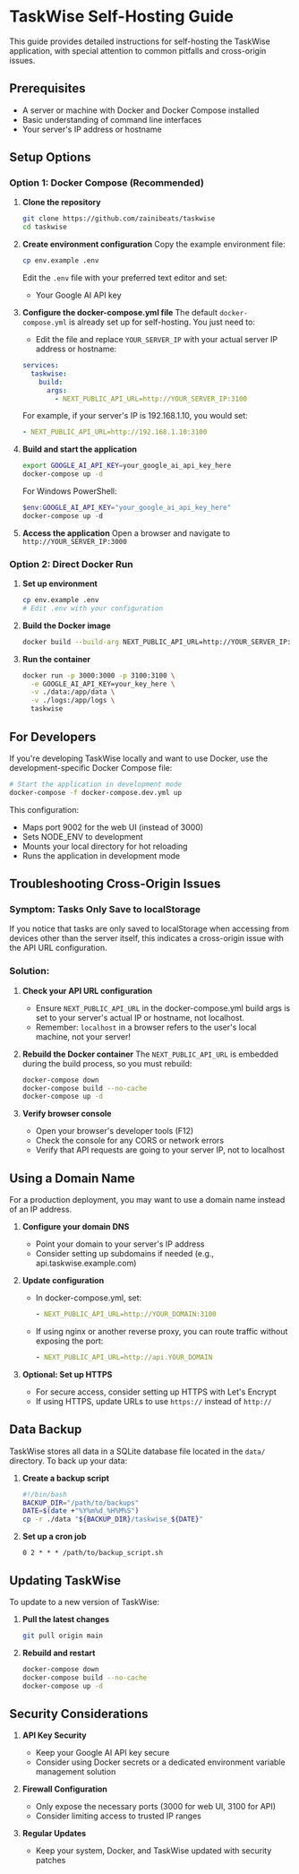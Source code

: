 # TaskWise Self-Hosting Guide

This guide provides detailed instructions for self-hosting the TaskWise application, with special attention to common pitfalls and cross-origin issues.

## Prerequisites

- A server or machine with Docker and Docker Compose installed
- Basic understanding of command line interfaces
- Your server's IP address or hostname

## Setup Options

### Option 1: Docker Compose (Recommended)

1. **Clone the repository**
   ```bash
   git clone https://github.com/zainibeats/taskwise
   cd taskwise
   ```

2. **Create environment configuration**
   Copy the example environment file:
   ```bash
   cp env.example .env
   ```
   
   Edit the `.env` file with your preferred text editor and set:
   - Your Google AI API key

3. **Configure the docker-compose.yml file**
   The default `docker-compose.yml` is already set up for self-hosting. You just need to:
   
   - Edit the file and replace `YOUR_SERVER_IP` with your actual server IP address or hostname:
   
   ```yaml
   services:
     taskwise:
       build:
         args:
           - NEXT_PUBLIC_API_URL=http://YOUR_SERVER_IP:3100
   ```
   
   For example, if your server's IP is 192.168.1.10, you would set:
   ```yaml
   - NEXT_PUBLIC_API_URL=http://192.168.1.10:3100
   ```

4. **Build and start the application**
   ```bash
   export GOOGLE_AI_API_KEY=your_google_ai_api_key_here
   docker-compose up -d
   ```
   
   For Windows PowerShell:
   ```powershell
   $env:GOOGLE_AI_API_KEY="your_google_ai_api_key_here"
   docker-compose up -d
   ```

5. **Access the application**
   Open a browser and navigate to `http://YOUR_SERVER_IP:3000`

### Option 2: Direct Docker Run

1. **Set up environment**
   ```bash
   cp env.example .env
   # Edit .env with your configuration
   ```

2. **Build the Docker image**
   ```bash
   docker build --build-arg NEXT_PUBLIC_API_URL=http://YOUR_SERVER_IP:3100 -t taskwise .
   ```

3. **Run the container**
   ```bash
   docker run -p 3000:3000 -p 3100:3100 \
     -e GOOGLE_AI_API_KEY=your_key_here \
     -v ./data:/app/data \
     -v ./logs:/app/logs \
     taskwise
   ```

## For Developers

If you're developing TaskWise locally and want to use Docker, use the development-specific Docker Compose file:

```bash
# Start the application in development mode
docker-compose -f docker-compose.dev.yml up
```

This configuration:
- Maps port 9002 for the web UI (instead of 3000)
- Sets NODE_ENV to development
- Mounts your local directory for hot reloading
- Runs the application in development mode

## Troubleshooting Cross-Origin Issues

### Symptom: Tasks Only Save to localStorage

If you notice that tasks are only saved to localStorage when accessing from devices other than the server itself, this indicates a cross-origin issue with the API URL configuration.

### Solution:

1. **Check your API URL configuration**
   - Ensure `NEXT_PUBLIC_API_URL` in the docker-compose.yml build args is set to your server's actual IP or hostname, not localhost.
   - Remember: `localhost` in a browser refers to the user's local machine, not your server!

2. **Rebuild the Docker container**
   The `NEXT_PUBLIC_API_URL` is embedded during the build process, so you must rebuild:
   ```bash
   docker-compose down
   docker-compose build --no-cache
   docker-compose up -d
   ```

3. **Verify browser console**
   - Open your browser's developer tools (F12)
   - Check the console for any CORS or network errors
   - Verify that API requests are going to your server IP, not to localhost

## Using a Domain Name

For a production deployment, you may want to use a domain name instead of an IP address.

1. **Configure your domain DNS**
   - Point your domain to your server's IP address
   - Consider setting up subdomains if needed (e.g., api.taskwise.example.com)

2. **Update configuration**
   - In docker-compose.yml, set:
     ```yaml
     - NEXT_PUBLIC_API_URL=http://YOUR_DOMAIN:3100
     ```
   - If using nginx or another reverse proxy, you can route traffic without exposing the port:
     ```yaml
     - NEXT_PUBLIC_API_URL=http://api.YOUR_DOMAIN
     ```

3. **Optional: Set up HTTPS**
   - For secure access, consider setting up HTTPS with Let's Encrypt
   - If using HTTPS, update URLs to use `https://` instead of `http://`

## Data Backup

TaskWise stores all data in a SQLite database file located in the `data/` directory. To back up your data:

1. **Create a backup script**
   ```bash
   #!/bin/bash
   BACKUP_DIR="/path/to/backups"
   DATE=$(date +"%Y%m%d_%H%M%S")
   cp -r ./data "${BACKUP_DIR}/taskwise_${DATE}"
   ```

2. **Set up a cron job**
   ```
   0 2 * * * /path/to/backup_script.sh
   ```

## Updating TaskWise

To update to a new version of TaskWise:

1. **Pull the latest changes**
   ```bash
   git pull origin main
   ```

2. **Rebuild and restart**
   ```bash
   docker-compose down
   docker-compose build --no-cache
   docker-compose up -d
   ```

## Security Considerations

1. **API Key Security**
   - Keep your Google AI API key secure
   - Consider using Docker secrets or a dedicated environment variable management solution

2. **Firewall Configuration**
   - Only expose the necessary ports (3000 for web UI, 3100 for API)
   - Consider limiting access to trusted IP ranges

3. **Regular Updates**
   - Keep your system, Docker, and TaskWise updated with security patches 
